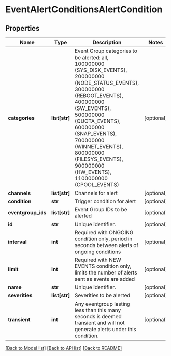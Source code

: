 # EventAlertConditionsAlertCondition

## Properties
Name | Type | Description | Notes
------------ | ------------- | ------------- | -------------
**categories** | **list[str]** | Event Group categories to be alerted: all, 100000000 (SYS_DISK_EVENTS), 200000000 (NODE_STATUS_EVENTS), 300000000 (REBOOT_EVENTS), 400000000 (SW_EVENTS), 500000000 (QUOTA_EVENTS), 600000000 (SNAP_EVENTS), 700000000 (WINNET_EVENTS), 800000000 (FILESYS_EVENTS), 900000000 (HW_EVENTS), 1100000000 (CPOOL_EVENTS) | [optional] 
**channels** | **list[str]** | Channels for alert | [optional] 
**condition** | **str** | Trigger condition for alert | [optional] 
**eventgroup_ids** | **list[str]** | Event Group IDs to be alerted | [optional] 
**id** | **str** | Unique identifier. | [optional] 
**interval** | **int** | Required with ONGOING condition only, period in seconds between alerts of ongoing conditions | [optional] 
**limit** | **int** | Required with NEW EVENTS condition only, limits the number of alerts sent as events are added | [optional] 
**name** | **str** | Unique identifier. | [optional] 
**severities** | **list[str]** | Severities to be alerted | [optional] 
**transient** | **int** | Any eventgroup lasting less than this many seconds is deemed transient and will not generate alerts under this condition. | [optional] 

[[Back to Model list]](../README.md#documentation-for-models) [[Back to API list]](../README.md#documentation-for-api-endpoints) [[Back to README]](../README.md)


